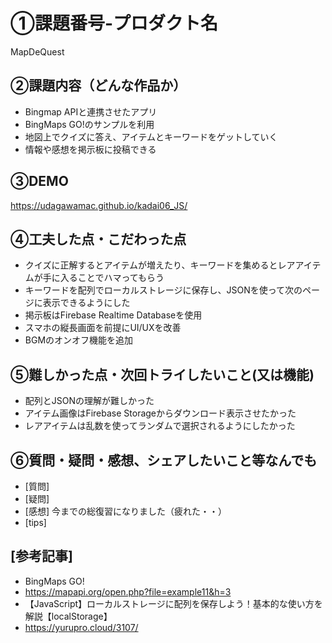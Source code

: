 # ①課題番号-プロダクト名
MapDeQuest

## ②課題内容（どんな作品か）
- Bingmap APIと連携させたアプリ
- BingMaps GO!のサンプルを利用
- 地図上でクイズに答え、アイテムとキーワードをゲットしていく
- 情報や感想を掲示板に投稿できる

## ③DEMO
https://udagawamac.github.io/kadai06_JS/

## ④工夫した点・こだわった点
- クイズに正解するとアイテムが増えたり、キーワードを集めるとレアアイテムが手に入ることでハマってもらう
- キーワードを配列でローカルストレージに保存し、JSONを使って次のページに表示できるようにした
- 掲示板はFirebase Realtime Databaseを使用
- スマホの縦長画面を前提にUI/UXを改善
- BGMのオンオフ機能を追加

## ⑤難しかった点・次回トライしたいこと(又は機能)
- 配列とJSONの理解が難しかった
- アイテム画像はFirebase Storageからダウンロード表示させたかった
- レアアイテムは乱数を使ってランダムで選択されるようにしたかった

## ⑥質問・疑問・感想、シェアしたいこと等なんでも
- [質問] 
- [疑問]
- [感想] 今までの総復習になりました（疲れた・・）
- [tips] 

## [参考記事]
- BingMaps GO!
- https://mapapi.org/open.php?file=example11&h=3
- 【JavaScript】ローカルストレージに配列を保存しよう！基本的な使い方を解説【localStorage】
- https://yurupro.cloud/3107/
